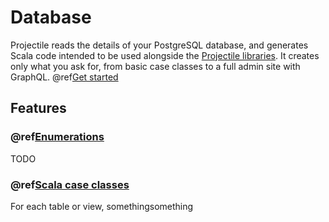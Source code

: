 # Database

Projectile reads the details of your PostgreSQL database, and generates Scala code intended to be used alongside the [Projectile libraries](libraries/index.nd).
It creates only what you ask for, from basic case classes to a full admin site with GraphQL. @ref[Get started](../gettingStarted.md) 


## Features

### @ref[Enumerations](features/db/enums.md) 

TODO


### @ref[Scala case classes](features/db/core.md)

For each table or view, somethingsomething 


